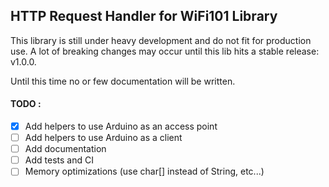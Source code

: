 ## HTTP Request Handler for WiFi101 Library

This library is still under heavy development and do not fit for production use.
A lot of breaking changes may occur until this lib hits a stable release: v1.0.0.

Until this time no or few documentation will be written.

#### TODO :
- [x] Add helpers to use Arduino as an access point
- [ ] Add helpers to use Arduino as a client
- [ ] Add documentation
- [ ] Add tests and CI
- [ ] Memory optimizations (use char[] instead of String, etc...)